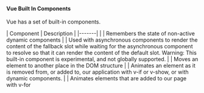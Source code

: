 #### Vue Built In Components

Vue has a set of built-in components.

| Component |	Description |
|-------|
|<KeepAlive> |	Remembers the state of non-active dynamic components
|<Suspense> |	Used with asynchronous components to render the content of the fallback slot while waiting for the asynchronous component to resolve so that it can render the content of the default slot. Warning: This built-in component is experimental, and not globally supported.
|<Teleport>	| Moves an element to another place in the DOM structure
|<Transition>	| Animates an element as it is removed from, or added to, our application with v-if or v-show, or with dynamic components.
|<TransitionGroup> |	Animates elements that are added to our page with v-for
